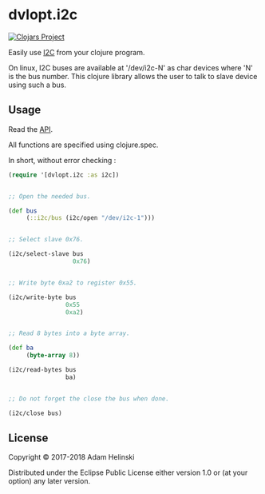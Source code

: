 # dvlopt.i2c

[![Clojars
Project](https://img.shields.io/clojars/v/dvlopt/i2c.svg)](https://clojars.org/dvlopt/i2c)

Easily use [I2C](https://en.wikipedia.org/wiki/I%C2%B2C) from your clojure
program.

On linux, I2C buses are available at '/dev/i2c-N' as char devices where 'N' is the bus
number. This clojure library allows the user to talk to slave device using such
a bus.

## Usage

Read the [API](https://dvlopt.github.io/doc/dvlopt/i2c/).

All functions are specified using clojure.spec.

In short, without error checking :

```clj
(require '[dvlopt.i2c :as i2c])


;; Open the needed bus.

(def bus
     (::i2c/bus (i2c/open "/dev/i2c-1")))


;; Select slave 0x76.

(i2c/select-slave bus
                  0x76)


;; Write byte 0xa2 to register 0x55.

(i2c/write-byte bus
                0x55
                0xa2)


;; Read 8 bytes into a byte array.

(def ba
     (byte-array 8))

(i2c/read-bytes bus
                ba)


;; Do not forget the close the bus when done.

(i2c/close bus)
```

## License

Copyright © 2017-2018 Adam Helinski

Distributed under the Eclipse Public License either version 1.0 or (at
your option) any later version.
